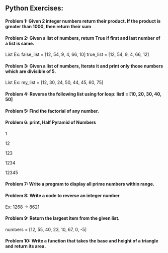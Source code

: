 ## **Python Exercises:**
> 
 

#### **Problem 1:** Given 2 integer numbers return their product. If the product is greater than 1000, then return their sum
> 
 

#### **Problem 2:** Given a list of numbers, return True if first and last number of a list is same.

List Ex: false_list = [12, 54, 9, 4, 66, 10]
         true_list = [12, 54, 9, 4, 66, 12] 

 

#### **Problem 3:** Given a list of numbers, Iterate it and print only those numbers which are divisible of 5.

List Ex: my_list = [12, 30, 24, 50, 44, 45, 60, 75]

 

 

#### **Problem 4:** Reverse the following list using for loop: listl = [10, 20, 30, 40, 50]

 

 

#### **Problem 5:** Find the factorial of any number.

 

 

#### **Problem 6:** print, Half Pyramid of Numbers

1

12

123

1234

12345

 
 

#### **Problem 7:** Write a program to display all prime numbers within range.

 

 

#### **Problem 8:** Write a code to reverse an integer number

Ex: 1268 -> 8621

 

 

#### **Problem 9:** Return the largest item from the given list.

numbers = [12, 55, 40, 23, 10, 67, 0, -5]

 

 

#### **Problem 10:** Write a function that takes the base and height of a triangle and return its area.

